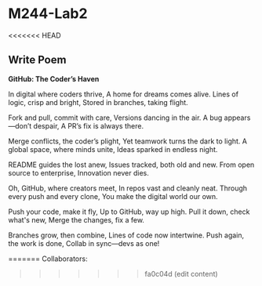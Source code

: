 # M244-Lab2

<<<<<<< HEAD
## Write Poem

**GitHub: The Coder’s Haven**

In digital  where coders thrive,
A home for dreams comes alive.
Lines of logic, crisp and bright,
Stored in branches, taking flight.

Fork and pull, commit with care,
Versions dancing in the air.
A bug appears—don’t despair,
A PR’s fix is always there.

Merge conflicts, the coder’s plight,
Yet teamwork turns the dark to light.
A global space, where minds unite,
Ideas sparked in endless night.

README guides the lost anew,
Issues tracked, both old and new.
From open source to enterprise,
Innovation never dies.

Oh, GitHub, where creators meet,
In repos vast and cleanly neat.
Through every push and every clone,
You make the digital world our own.

Push your code, make it fly,
Up to GitHub, way up high.
Pull it down, check what's new,
Merge the changes, fix a few.

Branches grow, then combine,
Lines of code now intertwine.
Push again, the work is done,
Collab in sync—devs as one! 

=======
Collaborators:
>>>>>>> fa0c04d (edit content)
